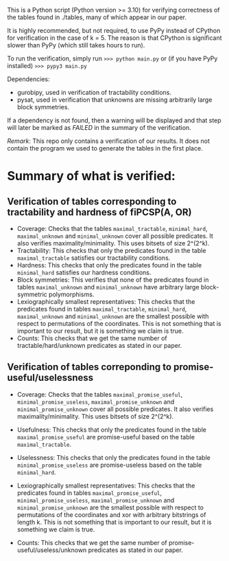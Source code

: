This is a Python script (Python version >= 3.10) for verifying correctness of the tables found in ./tables, many of which appear in our paper.

It is highly recommended, but not required, to use PyPy instead of CPython for verification in the case of k = 5.
The reason is that CPython is significant slower than PyPy (which still takes hours to run).

To run the verification, simply run
`>>> python main.py`
or (if you have PyPy installed)
`>>> pypy3 main.py`

Dependencies:
* gurobipy, used in verification of tractability conditions.
* pysat, used in verification that unknowns are missing arbitrarily large block symmetries.

If a dependency is not found, then a warning will be displayed and that step will later be marked as *FAILED* in the summary of the verification.

*Remark*: This repo only contains a verification of our results. It does not contain the program we used to generate the tables in the first place.


# Summary of what is verified:

## Verification of tables corresponding to tractability and hardness of fiPCSP(A, OR)
* Coverage: Checks that the tables `maximal_tractable`, `minimal_hard`, `maximal_unknown` and `minimal_unknown` cover all possible predicates. It also verifies maximality/minimality. This uses bitsets of size 2^(2^k).
* Tractability: This checks that only the predicates found in the table `maximal_tractable` satisfies our tractability conditions.
* Hardness: This checks that only the predicates found in the table `minimal_hard` satisfies our hardness conditions.
* Block symmetries: This verifies that none of the predicates found in tables `maximal_unknown` and `minimal_unknown` have arbitrary large block-symmetric polymorphisms.
* Lexiographically smallest representatives: This checks that the predicates found in tables `maximal_tractable`, `minimal_hard`, `maximal_unknown` and `minimal_unknown` are the smallest possible with respect to permutations of the coordinates. This is not something that is important to our result, but it is something we claim is true.
* Counts: This checks that we get the same number of tractable/hard/unknown predicates as stated in our paper.

## Verification of tables correponding to promise-useful/uselessness
* Coverage: Checks that the tables `maximal_promise_useful`, `minimal_promise_useless`, `maximal_promise_unknown` and `minimal_promise_unknown` cover all possible predicates. It also verifies maximality/minimality. This uses bitsets of size 2^(2^k).
* Usefulness: This checks that only the predicates found in the table `maximal_promise_useful` are promise-useful based on the table `maximal_tractable`.
* Uselessness: This checks that only the predicates found in the table `minimal_promise_useless` are promise-useless based on the table `minimal_hard`.

* Lexiographically smallest representatives: This checks that the predicates found in tables `maximal_promise_useful`, `minimal_promise_useless`, `maximal_promise_unknown` and `minimal_promise_unknown` are the smallest possible with respect to permutations of the coordinates and xor with arbitrary bitstrings of length k. This is not something that is important to our result, but it is something we claim is true.
* Counts: This checks that we get the same number of promise-useful/useless/unknown predicates as stated in our paper.
